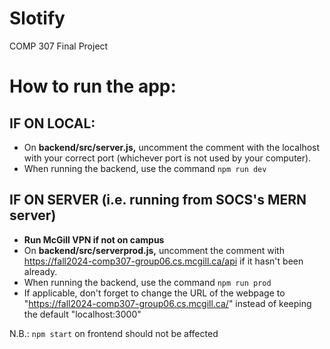 # Slotify
COMP 307 Final Project

# How to run the app:

## IF ON LOCAL:

* On **backend/src/server.js,** uncomment the comment with the localhost with your correct port (whichever port is not used by your computer).
* When running the backend, use the command `npm run dev`

## IF ON SERVER (i.e. running from SOCS's MERN server)

* **Run McGill VPN if not on campus**
* On **backend/src/serverprod.js,** uncomment the comment with https://fall2024-comp307-group06.cs.mcgill.ca/api if it hasn't been already.
* When running the backend, use the command `npm run prod`
* If applicable, don't forget to change the URL of the webpage to "https://fall2024-comp307-group06.cs.mcgill.ca/" instead of keeping the default "localhost:3000"

N.B.: `npm start` on frontend should not be affected
